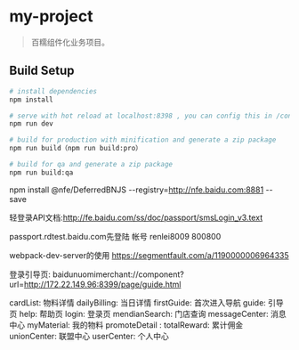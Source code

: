 # my-project

> 百糯组件化业务项目。

## Build Setup

``` bash
# install dependencies
npm install

# serve with hot reload at localhost:8398 , you can config this in /config/index file
npm run dev

# build for production with minification and generate a zip package
npm run build（npm run build:pro）

# build for qa and generate a zip package
npm run build:qa
```
npm install @nfe/DeferredBNJS --registry=http://nfe.baidu.com:8881 --save

轻登录API文档:http://fe.baidu.com/ss/doc/passport/smsLogin_v3.text

passport.rdtest.baidu.com先登陆  帐号 renlei8009   800800

webpack-dev-server的使用 https://segmentfault.com/a/1190000006964335

登录引导页:   baidunuomimerchant://component?url=http://172.22.149.96:8399/page/guide.html  

cardList: 物料详情
dailyBilling: 当日详情
firstGuide: 首次进入导航
guide: 引导页
help: 帮助页
login: 登录页
mendianSearch: 门店查询
messageCenter: 消息中心
myMaterial: 我的物料
promoteDetail :
totalReward: 累计佣金
unionCenter: 联盟中心
userCenter: 个人中心
